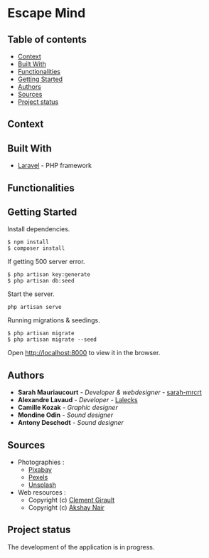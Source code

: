 # Escape Mind

## Table of contents
* [Context](#context)
* [Built With](#built-with)
* [Functionalities](#functionalities)
* [Getting Started](#getting-started)
* [Authors](#authors)
* [Sources](#sources)
* [Project status](#project-status)

## Context

## Built With

* [Laravel](https://laravel.com/) - PHP framework

## Functionalities

## Getting Started

Install dependencies.

```
$ npm install
$ composer install
```

If getting 500 server error.
```
$ php artisan key:generate
$ php artisan db:seed
```

Start the server.

```
php artisan serve
```

Running migrations & seedings.

```shell
$ php artisan migrate
$ php artisan migrate --seed
```

Open [http://localhost:8000](http://localhost:8000) to view it in the browser.

## Authors

* **Sarah Mauriaucourt** - *Developer & webdesigner* - [sarah-mrcrt](https://github.com/sarah-mrcrt)
* **Alexandre Lavaud** - *Developer* - [Lalecks](https://github.com/Lalecks)
* **Camille Kozak** - *Graphic designer*
* **Mondine Odin** - *Sound designer* 
* **Antony Deschodt** - *Sound designer*

## Sources
* Photographies : 
    - [Pixabay](https://pixabay.com/)
    - [Pexels](https://www.pexels.com/)
    - [Unsplash](https://unsplash.com/)
* Web resources :
    - Copyright (c) [Clement Girault](https://codepen.io/clementGir/pen/RQqvQx)
    - Copyright (c) [Akshay Nair](https://codepen.io/phenax/pen/Wrjgmx)

## Project status
The development of the application is in progress.